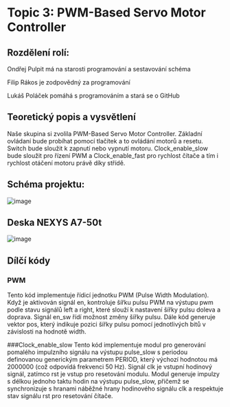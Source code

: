 # Topic 3: PWM-Based Servo Motor Controller

## Rozdělení rolí:

  Ondřej Pulpit má na starosti programování a sestavování schéma
  
  Filip Rákos je zodpovědný za programování
  
  Lukáš Poláček pomáhá s programováním a stará se o GitHub

## Teoretický popis a vysvětlení
Naše skupina si zvolila PWM-Based Servo Motor Controller. Základní ovládaní bude probíhat pomocí tlačítek a to ovládání motorů a resetu. Switch bude sloužit k zapnutí nebo vypnutí motoru. Clock_enable_slow bude sloužit pro řízení PWM a Clock_enable_fast pro rychlost čítače a tím i rychlost otáčení motoru právě díky střídě.

## Schéma projektu:

![image](https://github.com/Feecuss/PWM-Based-Servo-Motor-Controller/assets/165302466/0cdd67f1-5dfc-44ef-ac10-77c279308322)

## Deska NEXYS A7-50t
![image](https://github.com/Feecuss/PWM-Based-Servo-Motor-Controller/assets/165302466/2c7c87aa-d130-43c4-8428-c5c4d612e36e)

## Dílčí kódy
### PWM
Tento kód implementuje řídicí jednotku PWM (Pulse Width Modulation). Když je aktivován signál en, kontroluje šířku pulsu PWM na výstupu pwm podle stavu signálů left a right, které slouží k nastavení šířky pulsu doleva a doprava. Signál en_sw řídí možnost změny šířky pulsu. Dále kód generuje vektor pos, který indikuje pozici šířky pulsu pomocí jednotlivých bitů v závislosti na hodnotě width.

###Clock_enable_slow
Tento kód implementuje modul pro generování pomalého impulzního signálu na výstupu pulse_slow s periodou definovanou generickým parametrem PERIOD, který výchozí hodnotou má 2000000 (což odpovídá frekvenci 50 Hz). Signál clk je vstupní hodinový signál, zatímco rst je vstup pro resetování modulu. Modul generuje impulzy s délkou jednoho taktu hodin na výstupu pulse_slow, přičemž se synchronizuje s hranami náběžné hrany hodinového signálu clk a respektuje stav signálu rst pro resetování čítače.
